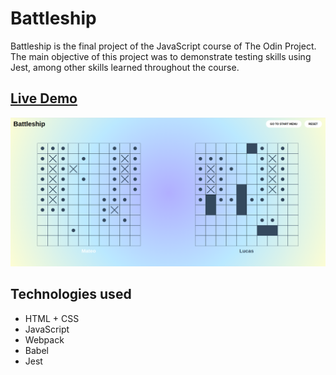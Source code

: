 # Battleship

Battleship is the final project of the JavaScript course of The Odin Project. The main objective of this project was to demonstrate testing skills using Jest, among other skills learned throughout the course.

## [Live Demo](https://mateoo04.github.io/battleship/)

<img src='screenshots/game.png' alt='Game interface'>

## Technologies used

- HTML + CSS
- JavaScript
- Webpack
- Babel
- Jest
